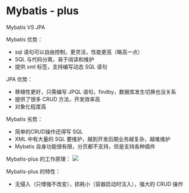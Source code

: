# Mybatis - plus

Mybatis VS JPA

Mybatis 优势：
- sql 语句可以自由控制，更灵活，性能更高（略高一点）
- SQL 与代码分离，易于阅读和维护
- 提供 xml 标签，支持编写动态 SQL 语句

 JPA 优势：
 - 移植性更好，只需编写 JPQL 语句，findby，数据库发生切换也没关系
 - 提供了很多 CRUD 方法，开发效率高
 - 对象化程度高

 Mybatis 劣势：
 - 简单的CRUD操作还得写 SQL
 - XML 中有大量的 SQL 要维护，越到开发后期业务越复杂，越难维护
 - Mybatis 自身功能很有限，分页都不支持，但是支持各种插件


 Mybatis-plus 的工作原理：
![](https://cdn.jsdelivr.net/gh/easterfan/picgo/blingbling/2020/20200926105437.png)

 Mybatis-plus 的特性：
 - 无侵入（只增强不改变），损耗小（容器启动时注入），强大的 CRUD 操作
